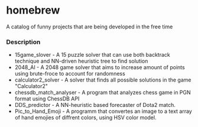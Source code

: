 # homebrew
A catalog of funny projects that are being developed in the free time
### Description
* 15game_slover - A 15 puzzle solver that can use both backtrack technique and NN-driven heuristic tree to find solution
* 2048_AI - A 2048 game solver that aims to increase amount of points using brute-froce to account for randomness
* calculator2_solver - A solver that finds all possible solutions in the game "Calculator2"
* chessdb_match_analyser - A program that analyzes chess game in PGN format using ChessDB API
* DDS_predictor - A NN-heuristic based forecaster of Dota2 match.
* Pic_to_Hand_Emoji - A programm that convertes an image to a text array of hand emojies of diffrent colors, using HSV color model.
